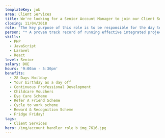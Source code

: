 ```yaml
---
templateKey: job
area: Client Services
title: We're looking for a Senior Account Manager to join our Client Services team.
closing: 11/04/2018
role: "The key purpose of this role is to be responsible for the day to day management of one of our biggest accounts. \r\n\nOther responsibilities will include:\r\n\n* To have an in-depth knowledge of the Client's business and the sector in which they operate\r\n* To ensure the perfect delivery of all client needs across accounts. \r\n* To manage a senior account executive/junior AM's personal development and performance and ensure that their work is accurate and on time\r\n* To think proactively on behalf of the Client and RLA, considering new marketing opportunities \r\n* To very closely monitor, manage and optimise budgets.\r\n* Responsible for liaising with Printers and 3rd party suppliers and ensuring that accurate Production Estimates and Quotes are obtained and supplied on time to client\r\n* To work with the creative team to deliver creative that always pushes the client brief ensuring proactivity is at the heart of everything we do and ensuring all work is to quality, time and cost.\r\n* To work with the Digital Team and ensure that web site and data bases are accurate and up to date and to become familiar with WATSON the email tool that we use to help and support the AE\r\n* To work closely with the AD and planning in terms of strategy development and implementation\r\n* To deputise for the Account Director when necessary, both internally and with Clients \r\n* To develop and maintain a strong relationship with the client and become the 'go to' person for all day to day queries and issues.\r\n* To be viewed by the clients as critical to the success of their business.\r\n* Accountable for personal administration, ensuring all timesheets are submitted regularly \r\n* Finance and Forecasting. To be aware of performance against monthly targets, what is being invoiced and when"
person: "* A proven track record of running effective integrated projects. \r\n* Experience of managing and developing team members.\r\n* Demonstrates a real knowledge and passion for integrated marketing and keeps abreast of latest developments both for business and personal interest.\r\n* Has CRM and automotive skills (ideally)\r\n* Personal capacity for growth and development.\r\n* Excellent communicator (at all levels).\r\n* Good Commercial understanding \r\n* A relentless desire for delivering work on budget, on brief and on time.\r\n* A forensic attention to detail and the ability to implement process to maintain quality control across the account.\r\n* Able to form and maintain relationships at all levels."
skills:
  - PHP
  - JavaScript
  - Laravel
  - React
level: Senior
salary: DOE
hours: '9:00am - 5:30pm'
benefits:
  - 28 Days Hoilday
  - Your birthday as a day off
  - Continuous Professional Development
  - Childcare Vouchers
  - Eye Care Scheme
  - Refer A Friend Scheme
  - Cycle to work scheme
  - Reward & Recognition Scheme
  - Fridge Friday!
tags:
  - Client Services
hero: /img/account handler role b img_7616.jpg
---
```



